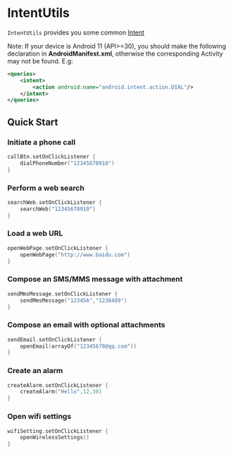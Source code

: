 # IntentUtils

`IntentUtils` provides you some common [Intent](https://developer.android.com/guide/components/intents-common)

Note: If your device is Android 11 (API>=30), you should make the following declaration in **AndroidManifest.xml**, otherwise the corresponding Activity may not be found. E.g:

```xml
<queries>
    <intent>
        <action android:name="android.intent.action.DIAL"/>
    </intent>
</queries>
```

## Quick Start

### Initiate a phone call

```kotlin
callBtn.setOnClickListener {
    dialPhoneNumber("12345678910")
}
```

### Perform a web search

```kotlin
searchWeb.setOnClickListener {
    searchWeb("12345678910")
}
```

### Load a web URL

```kotlin
openWebPage.setOnClickListener {
    openWebPage("http://www.baidu.com")
}
```

### Compose an SMS/MMS message with attachment

```kotlin
sendMmsMessage.setOnClickListener {
    sendMmsMessage("123456","1238489")
}
```

### Compose an email with optional attachments

```kotlin
sendEmail.setOnClickListener {
    openEmail(arrayOf("12345678@qq.com"))
}
```

### Create an alarm

```kotlin
createAlarm.setOnClickListener {
    createAlarm("Hello",12,30)
}
```

### Open wifi settings

```kotlin
wifiSetting.setOnClickListener {
    openWirelessSettings()
}
```